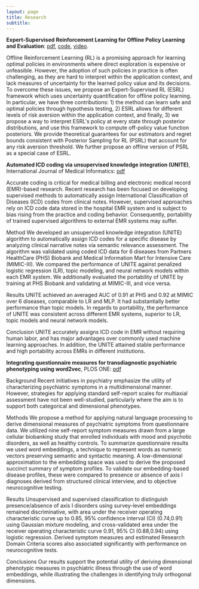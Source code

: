 ```yaml
---
layout: page
title: Research
subtitle: 
---
```


**Expert-Supervised Reinforcement Learning for Offline Policy Learning and Evaluation**: [pdf](https://arxiv.org/abs/2006.13189), [code](https://github.com/asonabend/ESRL), [video](https://www.youtube.com/watch?v=2f9h1kjfdCM&t=15s).

Offline Reinforcement Learning (RL) is a promising approach for learning optimal policies in environments where direct exploration is expensive or unfeasible. However, the adoption of such policies in practice is often challenging, as they are hard to interpret within the application context, and lack measures of uncertainty for the learned policy value and its decisions. To overcome these issues, we propose an Expert-Supervised RL (ESRL) framework which uses uncertainty quantification for offline policy learning. In particular, we have three contributions: 1) the method can learn safe and optimal policies through hypothesis testing, 2) ESRL allows for different levels of risk aversion within the application context, and finally, 3) we propose a way to interpret ESRL's policy at every state through posterior distributions, and use this framework to compute off-policy value function posteriors. We provide theoretical guarantees for our estimators and regret bounds consistent with Posterior Sampling for RL (PSRL) that account for any risk aversion threshold. We further propose an offline version of PSRL as a special case of ESRL.

**Automated ICD coding via unsupervised knowledge integration (UNITE)**, International Journal of Medical Informatics: [pdf](https://www.sciencedirect.com/science/article/abs/pii/S1386505619313024)


Accurate coding is critical for medical billing and electronic medical record (EMR)-based research. Recent research has been focused on developing supervised methods to automatically assign International Classification of Diseases (ICD) codes from clinical notes. However, supervised approaches rely on ICD code data stored in the hospital EMR system and is subject to bias rising from the practice and coding behavior. Consequently, portability of trained supervised algorithms to external EMR systems may suffer.

Method
We developed an unsupervised knowledge integration (UNITE) algorithm to automatically assign ICD codes for a specific disease by analyzing clinical narrative notes via semantic relevance assessment. The algorithm was validated using coded ICD data for 6 diseases from Partners HealthCare (PHS) Biobank and Medical Information Mart for Intensive Care (MIMIC-III). We compared the performance of UNITE against penalized logistic regression (LR), topic modeling, and neural network models within each EMR system. We additionally evaluated the portability of UNITE by training at PHS Biobank and validating at MIMIC-III, and vice versa.

Results
UNITE achieved an averaged AUC of 0.91 at PHS and 0.92 at MIMIC over 6 diseases, comparable to LR and MLP. It had substantially better performance than topic models. In regards to portability, the performance of UNITE was consistent across different EMR systems, superior to LR, topic models and neural network models.

Conclusion
UNITE accurately assigns ICD code in EMR without requiring human labor, and has major advantages over commonly used machine learning approaches. In addition, the UNITE attained stable performance and high portability across EMRs in different institutions.


 **Integrating questionnaire measures for transdiagnostic psychiatric phenotyping using word2vec**, PLOS ONE: [pdf](https://journals.plos.org/plosone/article?id=10.1371/journal.pone.0230663)
 
 
 Background
Recent initiatives in psychiatry emphasize the utility of characterizing psychiatric symptoms in a multidimensional manner. However, strategies for applying standard self-report scales for multiaxial assessment have not been well-studied, particularly where the aim is to support both categorical and dimensional phenotypes.

Methods
We propose a method for applying natural language processing to derive dimensional measures of psychiatric symptoms from questionnaire data. We utilized nine self-report symptom measures drawn from a large cellular biobanking study that enrolled individuals with mood and psychotic disorders, as well as healthy controls. To summarize questionnaire results we used word embeddings, a technique to represent words as numeric vectors preserving semantic and syntactic meaning. A low-dimensional approximation to the embedding space was used to derive the proposed succinct summary of symptom profiles. To validate our embedding-based disease profiles, these were compared to presence or absence of axis I diagnoses derived from structured clinical interview, and to objective neurocognitive testing.

Results
Unsupervised and supervised classification to distinguish presence/absence of axis I disorders using survey-level embeddings remained discriminative, with area under the receiver operating characteristic curve up to 0.85, 95% confidence interval (CI) (0.74,0.91) using Gaussian mixture modeling, and cross-validated area under the receiver operating characteristic curve 0.91, 95% CI (0.88,0.94) using logistic regression. Derived symptom measures and estimated Research Domain Criteria scores also associated significantly with performance on neurocognitive tests.

Conclusions
Our results support the potential utility of deriving dimensional phenotypic measures in psychiatric illness through the use of word embeddings, while illustrating the challenges in identifying truly orthogonal dimensions.
